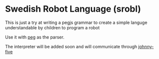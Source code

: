 # Swedish Robot Language (srobl)

This is just a try at writing a pegjs grammar to create a simple languge understandable by children to program a robot

Use it with [peg](http://pegjs.org/) as the parser. 

The interpreter will be added soon and will communicate through [johnny-five](https://github.com/rwaldron/johnny-five)
